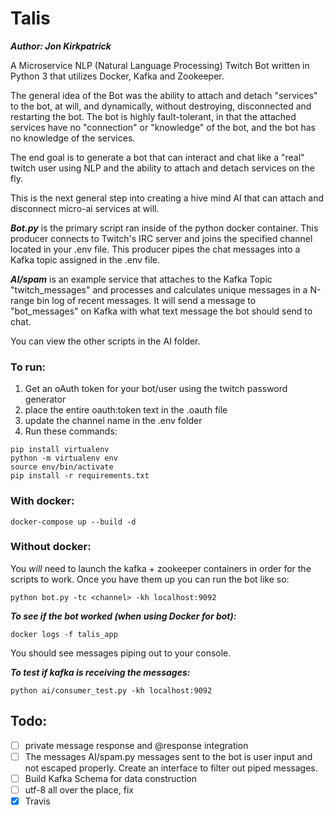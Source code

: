# Talis

***Author: Jon Kirkpatrick***

A Microservice NLP (Natural Language Processing) Twitch Bot written in Python 3 that utilizes Docker, Kafka and Zookeeper.

The general idea of the Bot was the ability to attach and detach "services" to the bot, at will, and dynamically, without destroying, disconnected and restarting the bot. The bot is highly fault-tolerant, in that the attached services have no "connection" or "knowledge" of the bot, and the bot has no knowledge of the services.

The end goal is to generate a bot that can interact and chat like a "real" twitch user using NLP and the ability to attach and detach services on the fly.

This is the next general step into creating a hive mind AI that can attach and disconnect micro-ai services at will.

***Bot.py*** is the primary script ran inside of the python docker container. This producer connects to Twitch's IRC server and joins the specified channel located in your .env file. This producer pipes the chat messages into a Kafka topic assigned in the .env file.

***AI/spam*** is an example service that attaches to the Kafka Topic "twitch_messages" and processes and calculates unique messages in a N-range bin log of recent messages. It will send a message to "bot_messages" on Kafka with what text message the bot should send to chat.

You can view the other scripts in the AI folder.


### To run:

1. Get an oAuth token for your bot/user using the twitch password generator
2. place the entire oauth:token text in the .oauth file
3. update the channel name in the .env folder
4. Run these commands:

```
pip install virtualenv
python -m virtualenv env
source env/bin/activate
pip install -r requirements.txt
```

### With docker:

```docker-compose up --build -d```

### Without docker:

You *will* need to launch the kafka + zookeeper containers in order for the scripts to work. Once you have them up you can run the bot like so:

```python bot.py -tc <channel> -kh localhost:9092```


***To see if the bot worked (when using Docker for bot):***

```
docker logs -f talis_app
```

You should see messages piping out to your console.

***To test if kafka is receiving the messages:***
```
python ai/consumer_test.py -kh localhost:9092
```

## Todo:
- [ ] private message response and @response integration
- [ ] The messages AI/spam.py messages sent to the bot is user input and not escaped properly. Create an interface to filter out piped messages.
- [ ] Build Kafka Schema for data construction
- [ ] utf-8 all over the place, fix
- [x] Travis
